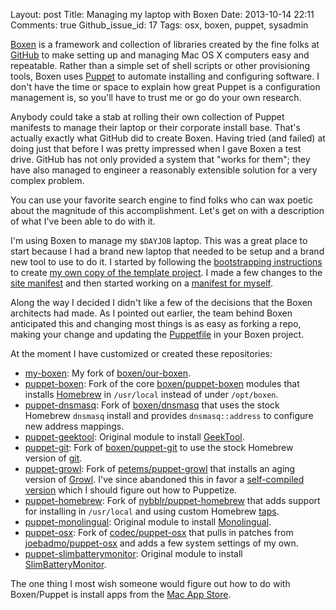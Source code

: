 Layout: post
Title: Managing my laptop with Boxen
Date: 2013-10-14 22:11
Comments: true
Github_issue_id: 17
Tags: osx, boxen, puppet, sysadmin

[Boxen][] is a framework and collection of libraries created by the fine folks
at [GitHub][] to make setting up and managing Mac OS X computers easy and
repeatable. Rather than a simple set of shell scripts or other provisioning
tools, Boxen uses [Puppet][] to automate installing and configuring software.
I don't have the time or space to explain how great Puppet is a configuration
management is, so you'll have to trust me or go do your own research.

Anybody could take a stab at rolling their own collection of Puppet manifests
to manage their laptop or their corporate install base. That's actually
exactly what GitHub did to create Boxen. Having tried (and failed) at doing
just that before I was pretty impressed when I gave Boxen a test drive. GitHub
has not only provided a system that "works for them"; they have also managed
to engineer a reasonably extensible solution for a very complex problem.

You can use your favorite search engine to find folks who can wax poetic about
the magnitude of this accomplishment. Let's get on with a description of what
I've been able to do with it.

<!-- more -->

I'm using Boxen to manage my `$DAYJOB` laptop. This was a great place to start
because I had a brand new laptop that needed to be setup and a brand new tool
to use to do it. I started by following the [bootstrapping instructions][] to
create [my own copy of the template project][]. I made a few changes to the
[site manifest][] and then started working on a [manifest for myself][].

Along the way I decided I didn't like a few of the decisions that the Boxen
architects had made. As I pointed out earlier, the team behind Boxen
anticipated this and changing most things is as easy as forking a repo, making
your change and updating the [Puppetfile][] in your Boxen project.

At the moment I have customized or created these repositories:

- [my-boxen](https://github.com/bd808/my-boxen): My fork of [boxen/our-boxen](https://github.com/boxen/our-boxen).
- [puppet-boxen](https://github.com/bd808/puppet-boxen): Fork of the core
  [boxen/puppet-boxen](https://github.com/boxen/puppet-boxen) modules that
  installs [Homebrew](http://brew.sh/) in `/usr/local` instead of under
  `/opt/boxen`.
- [puppet-dnsmasq](https://github.com/bd808/puppet-dnsmasq): Fork of
  [boxen/dnsmasq](https://github.com/boxen/puppet-dnsmasq) that uses the stock
  Homebrew `dnsmasq` install and provides `dnsmasq::address` to configure new
  address mappings.
- [puppet-geektool](https://github.com/bd808/puppet-geektool): Original
  module to install [GeekTool](http://projects.tynsoe.org/en/geektool/).
- [puppet-git](https://github.com/bd808/puppet-git): Fork of
  [boxen/puppet-git](https://github.com/boxen/puppet-git) to use the stock
  Homebrew version of [git](http://git-scm.com/).
- [puppet-growl](https://github.com/bd808/puppet-growl): Fork of
  [petems/puppet-growl](https://github.com/petems/puppet-growl) that installs
  an aging version of [Growl](http://growl.info/). I've since abandoned this
  in favor a [self-compiled version](http://growl.info/documentation/developer/growl-source-install.php) which I should figure out how to Puppetize.
- [puppet-homebrew](https://github.com/bd808/puppet-homebrew): Fork of
  [nybblr/puppet-homebrew](https://github.com/nybblr/puppet-homebrew) that
  adds support for installing in `/usr/local` and using custom Homebrew
  [taps](https://github.com/mxcl/homebrew/wiki/brew-tap).
- [puppet-monolingual](https://github.com/bd808/puppet-monolingual): Original
  module to install [Monolingual](http://monolingual.sourceforge.net/).
- [puppet-osx](https://github.com/bd808/puppet-osx): Fork of
  [codec/puppet-osx](https://github.com/codec/puppet-osx) that pulls in
  patches from [joebadmo/puppet-osx](https://github.com/joebadmo/puppet-osx)
  and adds a few system settings of my own.
- [puppet-slimbatterymonitor](https://github.com/bd808/puppet-slimbatterymonitor): Original module to install [SlimBatteryMonitor](http://www.orange-carb.org/SBM/).

The one thing I most wish someone would figure out how to do with Boxen/Puppet
is install apps from the [Mac App Store](https://www.apple.com/osx/apps/app-store.html).

[Boxen]: https://boxen.github.com/
[GitHub]: https://github.com/
[Puppet]: https://puppetlabs.com/
[bootstrapping instructions]: https://github.com/boxen/our-boxen
[my own copy of the template project]: https://github.com/bd808/my-boxen
[site manifest]: https://github.com/bd808/my-boxen/blob/master/manifests/site.pp
[manifest for myself]: https://github.com/bd808/my-boxen/blob/master/modules/people/manifests/bd808.pp
[Puppetfile]: https://github.com/bd808/my-boxen/blob/master/Puppetfile
